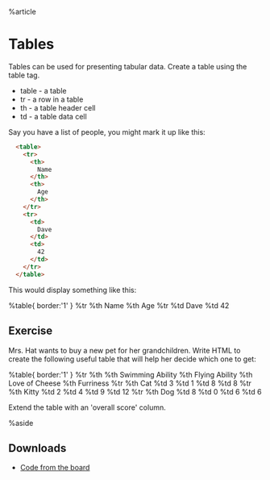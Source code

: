 %article



# Tables

Tables can be used for presenting tabular data. Create a table using the table tag.

* table - a table
* tr - a row in a table
* th - a table header cell
* td - a table data cell

Say you have a list of people, you might mark it up like this:

```html
  <table>
    <tr>
      <th>
        Name
      </th>
      <th>
        Age
      </th>
    </tr>
    <tr>
      <td>
        Dave
      </td>
      <td>
        42
      </td>
    </tr>
  </table>
```





This would display something like this:

%table{ border:'1' }
%tr
%th
Name
%th
Age
%tr
%td
Dave
%td
42



## Exercise

Mrs. Hat wants to buy a new pet for her grandchildren. Write HTML to create the following useful table that will help her decide which one to get:

%table{ border:'1' }
%tr
%th
%th Swimming Ability
%th Flying Ability
%th Love of Cheese
%th Furriness
%tr
%th
Cat
%td
3
%td
1
%td
8
%td
8
%tr
%th
Kitty
%td
2
%td
4
%td
9
%td
12
%tr
%th
Dog
%td
8
%td
0
%td
6
%td
6


Extend the table with an 'overall score' column.

%aside

## Downloads

* [Code from the board](https://www.dropbox.com/sh/7if9gozhawg9n0q/AACIO-jxFzGiZP1DQL9zNJDxa?dl=1)

